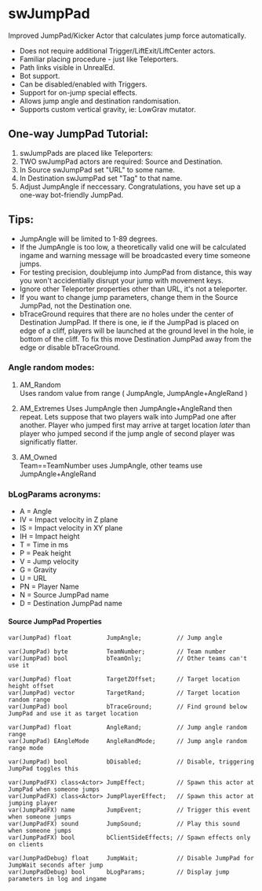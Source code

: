 
# swJumpPad
Improved JumpPad/Kicker Actor that calculates jump force automatically.

*  Does not require additional Trigger/LiftExit/LiftCenter actors.
*  Familiar placing procedure - just like Teleporters.
*  Path links visible in UnrealEd.
*  Bot support.
*  Can be disabled/enabled with Triggers.
*  Support for on-jump special effects.
*  Allows jump angle and destination randomisation.
*  Supports custom vertical gravity, ie: LowGrav mutator.
 
## One-way JumpPad Tutorial:
1. swJumpPads are placed like Teleporters:
1. TWO swJumpPad actors are required: Source and Destination.
1. In Source swJumpPad set "URL" to some name.
1. In Destination swJumpPad set "Tag" to that name.
1. Adjust JumpAngle if neccessary.
Congratulations, you have set up a one-way bot-friendly JumpPad.

## Tips:
* JumpAngle will be limited to 1-89 degrees.
* If the JumpAngle is too low, a theoretically valid one will be calculated ingame and warning message will be broadcasted every time someone jumps.
* For testing precision, doublejump into JumpPad from distance, this way you won't accidentially disrupt your jump with movement keys.
* Ignore other Teleporter properties other than URL, it's not a teleporter.
* If you want to change jump parameters, change them in the Source JumpPad, not the Destination one.
* bTraceGround requires that there are no holes under the center of Destination JumpPad. If there is one, ie if the JumpPad is placed on edge of a cliff, players will be launched at the ground level in the hole, ie bottom of the cliff. To fix this move Destination JumpPad away from the edge or disable bTraceGround.

### Angle random modes:

1. AM_Random   
Uses random value from range ( JumpAngle, JumpAngle+AngleRand )
 
1. AM_Extremes
Uses JumpAngle then JumpAngle+AngleRand then repeat. Lets suppose that two players walk into JumpPad one after another. Player who jumped  first may arrive at target location *later* than player who jumped  second if the jump angle of second player was significatly flatter.
    
1. AM_Owned        
Team==TeamNumber uses JumpAngle, other teams use JumpAngle+AngleRand

### bLogParams acronyms:

* A   = Angle
* IV  = Impact velocity in Z plane
* IS  = Impact velocity in XY plane
* IH  = Impact height
* T   = Time in ms
* P   = Peak height
* V   = Jump velocity
* G   = Gravity
* U   = URL
* PN  = Player Name
* N   = Source JumpPad name
* D   = Destination JumpPad name


#### Source JumpPad Properties
```
var(JumpPad) float          JumpAngle;          // Jump angle

var(JumpPad) byte           TeamNumber;         // Team number
var(JumpPad) bool           bTeamOnly;          // Other teams can't use it

var(JumpPad) float          TargetZOffset;      // Target location height offset
var(JumpPad) vector         TargetRand;         // Target location random range
var(JumpPad) bool           bTraceGround;       // Find ground below JumpPad and use it as target location

var(JumpPad) float          AngleRand;          // Jump angle random range
var(JumpPad) EAngleMode     AngleRandMode;      // Jump angle random range mode

var(JumpPad) bool           bDisabled;          // Disable, triggering JumpPad toggles this

var(JumpPadFX) class<Actor> JumpEffect;         // Spawn this actor at JumpPad when someone jumps
var(JumpPadFX) class<Actor> JumpPlayerEffect;   // Spawn this actor at jumping player
var(JumpPadFX) name         JumpEvent;          // Trigger this event when someone jumps
var(JumpPadFX) sound        JumpSound;          // Play this sound when someone jumps
var(JumpPadFX) bool         bClientSideEffects; // Spawn effects only on clients

var(JumpPadDebug) float     JumpWait;           // Disable JumpPad for JumpWait seconds after jump
var(JumpPadDebug) bool      bLogParams;         // Display jump parameters in log and ingame
```


